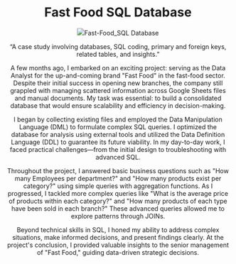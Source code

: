 <div align="center">
 <h1>Fast Food SQL Database</h1>
</div>

<div align="center">
  <img src="https://github.com/MLopezCastro/Fast-Food_SQLDatabase/blob/main/logo.png
</div>


# Fast-Food_SQL Database
“A case study involving databases, SQL coding, primary and foreign keys, related tables, and insights.”

A few months ago, I embarked on an exciting project: serving as the Data Analyst for the up-and-coming brand "Fast Food" in the fast-food sector. Despite their initial success in opening new branches, the company still grappled with managing scattered information across Google Sheets files and manual documents. My task was essential: to build a consolidated database that would ensure scalability and efficiency in decision-making.

I began by collecting existing files and employed the Data Manipulation Language (DML) to formulate complex SQL queries. I optimized the database for analysis using external tools and utilized the Data Definition Language (DDL) to guarantee its future viability. In my day-to-day work, I faced practical challenges—from the initial design to troubleshooting with advanced SQL.

Throughout the project, I answered basic business questions such as "How many Employees per department?" and "How many products exist per category?" using simple queries with aggregation functions. As I progressed, I tackled more complex queries like "What is the average price of products within each category?" and "How many products of each type have been sold in each branch?" These advanced queries allowed me to explore patterns through JOINs.

Beyond technical skills in SQL, I honed my ability to address complex situations, make informed decisions, and present findings clearly. At the project's conclusion, I provided valuable insights to the senior management of "Fast Food," guiding data-driven strategic decisions.

